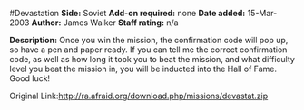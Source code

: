 #Devastation
**Side:** Soviet
**Add-on required:** none
**Date added:** 15-Mar-2003
**Author:** James Walker
**Staff rating:** n/a

**Description:** Once you win the mission, the confirmation code will pop up, so have a pen and paper ready.  If you can tell me the correct confirmation code, as well as how long it took you to beat the mission, and what difficulty level you beat the mission in, you will be inducted into the Hall of Fame. Good luck!

Original Link:http://ra.afraid.org/download.php/missions/devastat.zip
